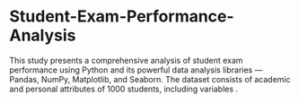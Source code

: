 # Student-Exam-Performance-Analysis
This study presents a comprehensive analysis of student exam performance using Python and its powerful data analysis libraries — Pandas, NumPy, Matplotlib, and Seaborn. The dataset consists of academic and personal attributes of 1000 students, including variables .
